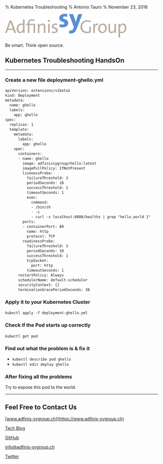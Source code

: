 % Kubernetes Troubleshooting
% Antonio Tauro
% November 23, 2018

![](static/adfinis_sygroup_logo.png)

Be smart. Think open source.

## Kubernetes Troubleshooting HandsOn

---

### Create a new file deployment-ghello.yml

```
apiVersion: extensions/v1beta1
kind: Deployment
metadata:
  name: ghello
  labels:
    app: ghello
spec:
  replicas: 1
  template:
    metadata:
      labels:
        app: ghello
    spec:
      containers:
      - name: ghello
        image: adfinissygroup/hello:latest
        imagePullPolicy: IfNotPresent
        livenessProbe:
          failureThreshold: 3
          periodSeconds: 10
          successThreshold: 1
          timeoutSeconds: 1
          exec:
            command:
            - /bin/sh
            - -c
            - curl -s localhost:8080/healthz | grep "hello_world 1"
        ports:
        - containerPort: 80
          name: http
          protocol: TCP
        readinessProbe:
          failureThreshold: 3
          periodSeconds: 10
          successThreshold: 1
          tcpSocket:
            port: http
          timeoutSeconds: 1
      restartPolicy: Always
      schedulerName: default-scheduler
      securityContext: {}
      terminationGracePeriodSeconds: 30
```

### Apply it to your Kubernetes Cluster

`kubectl apply -f deployment-ghello.yml`

### Check if the Pod starts up correctly

`kubectl get pod`

### Find out what the problem is & fix it

* `kubectl describe pod ghello`
* `kubectl edit deploy ghello`

### After fixing all the problems

Try to expose this pod to the world.

---

## Feel Free to Contact Us

[www.adfinis-sygroup.ch](https://www.adfinis-sygroup.ch)

[Tech Blog](https://www.adfinis-sygroup.ch/blog)

[GitHub](https://github.com/adfinis-sygroup)

<info@adfinis-sygroup.ch>

[Twitter](https://twitter.com/adfinissygroup)
